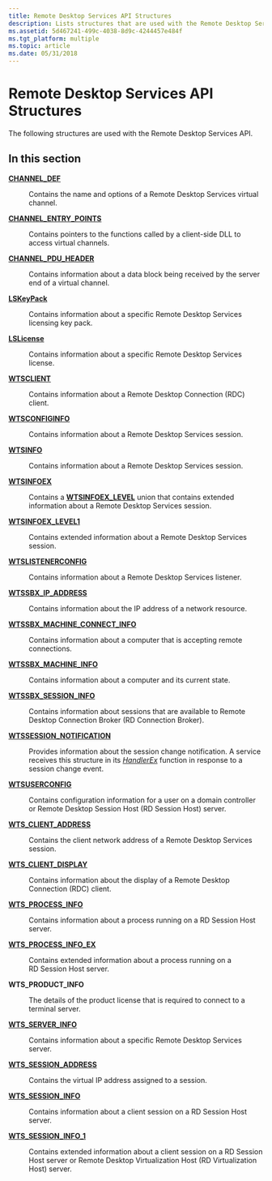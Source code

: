 ```yaml
---
title: Remote Desktop Services API Structures
description: Lists structures that are used with the Remote Desktop Services API.
ms.assetid: 5d467241-499c-4038-8d9c-4244457e484f
ms.tgt_platform: multiple
ms.topic: article
ms.date: 05/31/2018
---
```


# Remote Desktop Services API Structures

The following structures are used with the Remote Desktop Services API.

## In this section

<dl> <dt>

[**CHANNEL\_DEF**](/windows/desktop/api/Pchannel/ns-pchannel-tagchannel_def)
</dt> <dd>

Contains the name and options of a Remote Desktop Services virtual channel.

</dd> <dt>

[**CHANNEL\_ENTRY\_POINTS**](/windows/win32/api/cchannel/ns-cchannel-channel_entry_points)
</dt> <dd>

Contains pointers to the functions called by a client-side DLL to access virtual channels.

</dd> <dt>

[**CHANNEL\_PDU\_HEADER**](/windows/win32/api/pchannel/ns-pchannel-channel_pdu_header)
</dt> <dd>

Contains information about a data block being received by the server end of a virtual channel.

</dd> <dt>

[**LSKeyPack**](lskeypack.md)
</dt> <dd>

Contains information about a specific Remote Desktop Services licensing key pack.

</dd> <dt>

[**LSLicense**](lslicense.md)
</dt> <dd>

Contains information about a specific Remote Desktop Services license.

</dd> <dt>

[**WTSCLIENT**](/windows/desktop/api/Wtsapi32/ns-wtsapi32-wtsclienta)
</dt> <dd>

Contains information about a Remote Desktop Connection (RDC) client.

</dd> <dt>

[**WTSCONFIGINFO**](/windows/desktop/api/Wtsapi32/ns-wtsapi32-wtsconfiginfoa)
</dt> <dd>

Contains information about a Remote Desktop Services session.

</dd> <dt>

[**WTSINFO**](/windows/desktop/api/Wtsapi32/ns-wtsapi32-wtsinfoa)
</dt> <dd>

Contains information about a Remote Desktop Services session.

</dd> <dt>

[**WTSINFOEX**](/windows/desktop/api/Wtsapi32/ns-wtsapi32-wtsinfoexa)
</dt> <dd>

Contains a [**WTSINFOEX\_LEVEL**](/windows/desktop/api/Wtsapi32/ns-wtsapi32-wtsinfoex_level_a) union that contains extended information about a Remote Desktop Services session.

</dd> <dt>

[**WTSINFOEX\_LEVEL1**](/windows/desktop/api/Wtsapi32/ns-wtsapi32-wtsinfoex_level1_a)
</dt> <dd>

Contains extended information about a Remote Desktop Services session.

</dd> <dt>

[**WTSLISTENERCONFIG**](/windows/desktop/api/Wtsapi32/ns-wtsapi32-wtslistenerconfiga)
</dt> <dd>

Contains information about a Remote Desktop Services listener.

</dd> <dt>

[**WTSSBX\_IP\_ADDRESS**](/windows/win32/api/tssbx/ns-tssbx-wtssbx_ip_address)
</dt> <dd>

Contains information about the IP address of a network resource.

</dd> <dt>

[**WTSSBX\_MACHINE\_CONNECT\_INFO**](/windows/win32/api/tssbx/ns-tssbx-wtssbx_machine_connect_info)
</dt> <dd>

Contains information about a computer that is accepting remote connections.

</dd> <dt>

[**WTSSBX\_MACHINE\_INFO**](/windows/win32/api/tssbx/ns-tssbx-wtssbx_machine_info)
</dt> <dd>

Contains information about a computer and its current state.

</dd> <dt>

[**WTSSBX\_SESSION\_INFO**](/windows/win32/api/tssbx/ns-tssbx-wtssbx_session_info)
</dt> <dd>

Contains information about sessions that are available to Remote Desktop Connection Broker (RD Connection Broker).

</dd> <dt>

[**WTSSESSION\_NOTIFICATION**](/windows/win32/api/winuser/ns-winuser-wtssession_notification)
</dt> <dd>

Provides information about the session change notification. A service receives this structure in its [*HandlerEx*](/windows/desktop/api/winsvc/nc-winsvc-lphandler_function_ex) function in response to a session change event.

</dd> <dt>

[**WTSUSERCONFIG**](/windows/desktop/api/Wtsapi32/ns-wtsapi32-wtsuserconfiga)
</dt> <dd>

Contains configuration information for a user on a domain controller or Remote Desktop Session Host (RD Session Host) server.

</dd> <dt>

[**WTS\_CLIENT\_ADDRESS**](/windows/desktop/api/Wtsapi32/ns-wtsapi32-wts_client_address)
</dt> <dd>

Contains the client network address of a Remote Desktop Services session.

</dd> <dt>

[**WTS\_CLIENT\_DISPLAY**](/windows/desktop/api/Wtsapi32/ns-wtsapi32-wts_client_display)
</dt> <dd>

Contains information about the display of a Remote Desktop Connection (RDC) client.

</dd> <dt>

[**WTS\_PROCESS\_INFO**](/windows/desktop/api/Wtsapi32/ns-wtsapi32-wts_process_infoa)
</dt> <dd>

Contains information about a process running on a RD Session Host server.

</dd> <dt>

[**WTS\_PROCESS\_INFO\_EX**](/windows/desktop/api/Wtsapi32/ns-wtsapi32-wts_process_info_exa)
</dt> <dd>

Contains extended information about a process running on a RD Session Host server.

</dd> <dt>

**WTS\_PRODUCT\_INFO**
</dt> <dd>

The details of the product license that is required to connect to a terminal server.

</dd> <dt>

[**WTS\_SERVER\_INFO**](/windows/desktop/api/Wtsapi32/ns-wtsapi32-wts_server_infoa)
</dt> <dd>

Contains information about a specific Remote Desktop Services server.

</dd> <dt>

[**WTS\_SESSION\_ADDRESS**](/windows/desktop/api/Wtsapi32/ns-wtsapi32-wts_session_address)
</dt> <dd>

Contains the virtual IP address assigned to a session.

</dd> <dt>

[**WTS\_SESSION\_INFO**](/windows/desktop/api/Wtsapi32/ns-wtsapi32-wts_session_infoa)
</dt> <dd>

Contains information about a client session on a RD Session Host server.

</dd> <dt>

[**WTS\_SESSION\_INFO\_1**](/windows/desktop/api/Wtsapi32/ns-wtsapi32-wts_session_info_1a)
</dt> <dd>

Contains extended information about a client session on a RD Session Host server or Remote Desktop Virtualization Host (RD Virtualization Host) server.

</dd> </dl>

 

 
